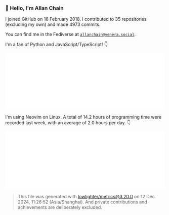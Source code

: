 ### 👋 Hello, I'm Allan Chain

I joined GitHub on 16 February 2018.
I contributed to 35 repositories (excluding my own) and made 4973 commits.

You can find me in the Fediverse at [`allanchain@venera.social`](https://venera.social/profile/allanchain).

I'm a fan of Python and JavaScript/TypeScript! 👇

<img src="https://github.com/AllanChain/AllanChain/blob/main/.cache/languages.svg">

I'm using Neovim on Linux.
A total of 14.2 hours of programming time were recorded last week,
with an average of 2.0 hours per day. 👇

<img src="https://github.com/AllanChain/AllanChain/blob/main/.cache/wakatime.svg">

> This file was generated with [lowlighter/metrics@3.20.0](https://github.com/lowlighter/metrics)
> on 12 Dec 2024, 11:26:52 (Asia/Shanghai).
> And private contributions and achievements are deliberately excluded.

